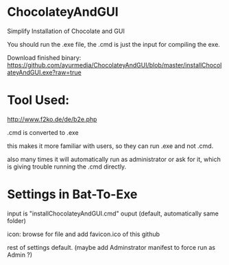 # ChocolateyAndGUI
Simplify Installation of Chocolate and GUI

You should run the .exe file, the .cmd is just the input for compiling the exe. 

Download finished binary: 
https://github.com/ayurmedia/ChocolateyAndGUI/blob/master/installChocolateyAndGUI.exe?raw=true

# Tool Used: 
http://www.f2ko.de/de/b2e.php

.cmd is converted to .exe

this makes it more familiar with users, so they can run .exe and not .cmd. 

also many times it will automatically run as administrator or ask for it, 
which is giving trouble running the .cmd directly. 

# Settings in Bat-To-Exe
input is "installChocolateyAndGUI.cmd"
ouput (default, automatically same folder)

icon: browse for file and add favicon.ico of this github

rest of settings default. 
(maybe add Adminstrator manifest to force run as Admin ?)
